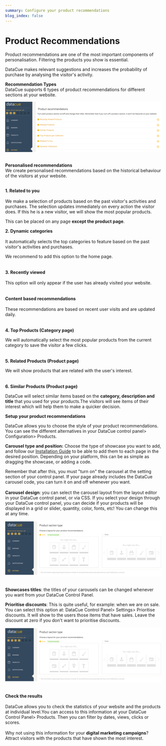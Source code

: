 ```yaml
---
summary: Configure your product recommendations
blog_index: false
---
```

# Product Recommendations

Product recommendations are one of the most important components of personalisation. Filtering the products you show is essential. 

DataCue makes relevant suggestions and increases the probability of purchase by analysing the visitor's activity. 

**Recommendation Types**\
DataCue supports 6 types of product recommendations for different sections at your website. 

![](/media/product-recommendation.jpg)

\
**Personalised recommendations**\
We create personalised recommendations based on the historical behaviour of the visitors at your website.

\
**1. Related to you**\
\
We make a selection of products based on the past visitor's activities and purchases. The selection updates immediately on every action the visitor does. If this he is a new visitor, we will show the most popular products. 

This can be placed on any page **except the product page**.

**2. Dynamic categories**\
\
It automatically selects the top categories to feature based on the past visitor's activities and purchases.                                          

We recommend to add this option to the home page.\
\
\
**3. Recently viewed**\
\
This option will only appear if the user has already visited your website. \
\
\
**Content based recommendations**\
\
These recommendations are based on recent user visits and are updated daily.\
\
\
**4. Top Products (Category page)**

We will automatically select the most popular products from the current category to save the visitor a few clicks.\
\
\
**5. Related Products (Product page)**

We will show products that are related with the user's interest. \
\
\
**6. Similar Products (Product page)**

DataCue will select similar items based on the **category, description and title** that you used for your products.The visitors will see items of their interest which will help them to make a quicker decision.  

**Setup your product recommendations**

DataCue allows you to choose the style of your product recommendations. You can see the different alternatives in your DataCue control panel> Configuration> Products.

**Carousel type and position:** Choose the type of showcase you want to add, and follow our [Installation Guide](https://help.datacue.co/install/) to be able to add them to each page in the desired position. Depending on your platform, this can be as simple as dragging the showcase, or adding a code.

Remember that after this, you must "turn on" the carousel at the setting section of your control panel. If your page already includes the DataCue carousel code, you can turn it on and off whenever you want.\
\
**Carousel design**: you can select the carousel layout from the layout editor in your DataCue control panel, or via CSS. If you select your design through your DataCue control panel, you can decide if your products will be displayed in a grid or slider, quantity, color, fonts, etc! You can change this at any time.

![](/media/product-section-type-grid-slider-.jpg)

\
**Showcases titles**: the titles of your carousels can be changed whenever you want from your DataCue Control Panel. 

**Prioritise discounts**: This is quite useful, for example: when we are on sale. You can select this option at: DataCue Control Panel> Settings> Prioritise discounts. It will show to the users those items that have sales. Leave the discount at zero if you don't want to prioritise discounts.

![](/media/product-section-type-grid-slider-.jpg)

\
**Check the results**\
\
DataCue allows you to check the statistics of your website and the products at individual level.You can access to this information at your DataCue Control Panel> Products. Then you can filter by dates, views, clicks or scores.\
 \
Why not using this information for your **digital marketing campaigns**? Attract visitors with the products that have shown the most interest.